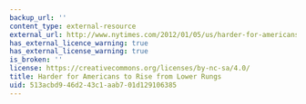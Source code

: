 ```yaml
---
backup_url: ''
content_type: external-resource
external_url: http://www.nytimes.com/2012/01/05/us/harder-for-americans-to-rise-from-lower-rungs.html?emc=eta1
has_external_licence_warning: true
has_external_license_warning: true
is_broken: ''
license: https://creativecommons.org/licenses/by-nc-sa/4.0/
title: Harder for Americans to Rise from Lower Rungs
uid: 513acbd9-46d2-43c1-aab7-01d129106385
---
```


